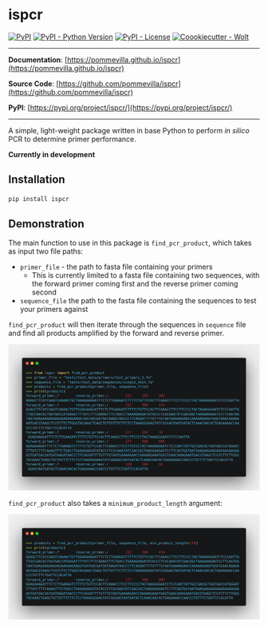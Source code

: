 # ispcr

[![PyPI](https://img.shields.io/pypi/v/ispcr?style=flat-square)](https://pypi.python.org/pypi/ispcr/)
[![PyPI - Python Version](https://img.shields.io/pypi/pyversions/ispcr?style=flat-square)](https://pypi.python.org/pypi/ispcr/)
[![PyPI - License](https://img.shields.io/pypi/l/ispcr?style=flat-square)](https://pypi.python.org/pypi/ispcr/)
[![Coookiecutter - Wolt](https://img.shields.io/badge/cookiecutter-Wolt-00c2e8?style=flat-square&logo=cookiecutter&logoColor=D4AA00&link=https://github.com/woltapp/wolt-python-package-cookiecutter)](https://github.com/woltapp/wolt-python-package-cookiecutter)


---

**Documentation**: [https://pommevilla.github.io/ispcr](https://pommevilla.github.io/ispcr)

**Source Code**: [https://github.com/pommevilla/ispcr](https://github.com/pommevilla/ispcr)

**PyPI**: [https://pypi.org/project/ispcr/](https://pypi.org/project/ispcr/)

---

A simple, light-weight package written in base Python to perform *in silico* PCR to determine primer performance.

**Currently in development**

## Installation

```sh
pip install ispcr
```
## Demonstration

The main function to use in this package is `find_pcr_product`, which takes as input two file paths:
  * `primer_file` - the path to fasta file containing your primers
    * This is currently limited to a fasta file containing two sequences, with the forward primer coming first and the reverse primer coming second
  * `sequence_file` the path to the fasta file containing the sequences to test your primers against

`find_pcr_product` will then iterate through the sequences in `sequence` file and find all products amplified by the forward and reverse primer.

![](imgs/find_pcr_product.png)

`find_pcr_product` also takes a `minimum_product_length` argument:

![](imgs/find_pcr_product_min_length.png)
